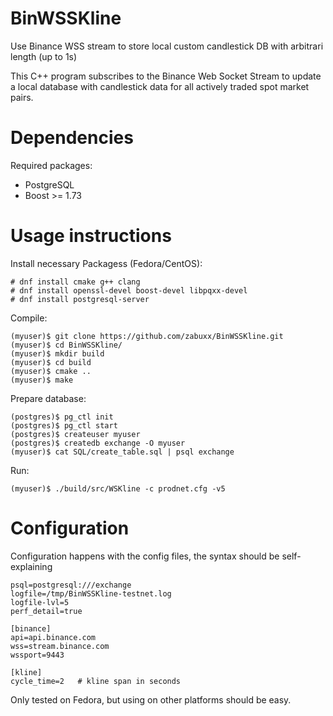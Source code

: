 # BinWSSKline
Use Binance WSS stream to store local custom candlestick DB with arbitrari length (up to 1s)

This C++ program subscribes to the Binance Web Socket Stream to update a local database with candlestick data for all actively traded spot market pairs.

# Dependencies

Required packages:
* PostgreSQL
* Boost >= 1.73


# Usage instructions

Install necessary Packagess (Fedora/CentOS):

    # dnf install cmake g++ clang
    # dnf install openssl-devel boost-devel libpqxx-devel
    # dnf install postgresql-server
    
Compile:

    (myuser)$ git clone https://github.com/zabuxx/BinWSSKline.git
    (myuser)$ cd BinWSSKline/
    (myuser)$ mkdir build
    (myuser)$ cd build
    (myuser)$ cmake ..
    (myuser)$ make

Prepare database:
    
    (postgres)$ pg_ctl init
    (postgres)$ pg_ctl start
    (postgres)$ createuser myuser
    (postgres)$ createdb exchange -O myuser
    (myuser)$ cat SQL/create_table.sql | psql exchange

Run:

    (myuser)$ ./build/src/WSKline -c prodnet.cfg -v5
   
 # Configuration
 
 Configuration happens with the config files, the syntax should be self-explaining
 
    psql=postgresql:///exchange
    logfile=/tmp/BinWSSKline-testnet.log
    logfile-lvl=5
    perf_detail=true
    
    [binance]
    api=api.binance.com
    wss=stream.binance.com
    wssport=9443

    [kline]
    cycle_time=2   # kline span in seconds


Only tested on Fedora, but using on other platforms should be easy.
